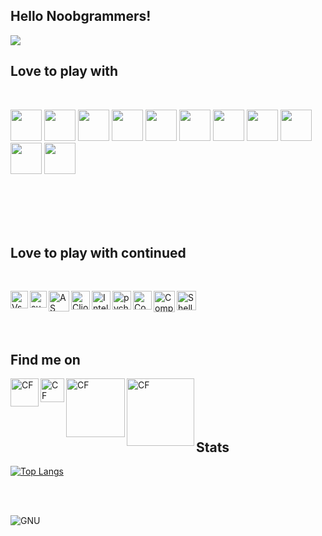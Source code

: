 ## Hello Noobgrammers! 

<img align="center" src="https://github.com/fahad69/fahad69/blob/master/Images/123.gif">

## Love to play with
<br />

<code><img height="50" src="https://raw.githubusercontent.com/isocpp/logos/master/cpp_logo.png"></code>
<code><img height="50" src="https://user-images.githubusercontent.com/29695545/43161921-2618b280-8f92-11e8-8738-74c0a03eadff.png"></code>
<code><img height="50" src="https://techbum.io/content/images/2020/05/java-logo-png-png-collections-at-sccprecat-java-logo-transparent-768_472.png"></code>
<code><img height="50" src="https://upload.wikimedia.org/wikipedia/commons/thumb/c/c3/Python-logo-notext.svg/600px-Python-logo-notext.svg.png"></code>
<code><img height="50" src="https://cdn4.iconfinder.com/data/icons/logos-and-brands/512/187_Js_logo_logos-512.png"></code>
<code><img height="50" src="https://nodejs.org/static/images/logo-hexagon-card.png"></code>
<code><img height="50" src="https://upload.wikimedia.org/wikipedia/commons/thumb/a/a7/React-icon.svg/1200px-React-icon.svg.png"></code>
<code><img height="50" src="https://upload.wikimedia.org/wikipedia/commons/thumb/6/6a/Gnu-octave-logo.svg/1024px-Gnu-octave-logo.svg.png"></code>
<code><img height="50" src="https://lh3.googleusercontent.com/orH9MATBX0Crk67nFiJjeeSXIalqdWM2RnnBnYd9d_8sDA_u5GN3uQtIAhxRwUpWDQ4"></code>
<code><img height="50" src="https://cdn.worldvectorlogo.com/logos/mongodb.svg"></code>
<code><img height="50" src="https://git-scm.com/images/logos/downloads/Git-Logo-2Color.png"></code>

<br />
<br />
<br />
<br />

## Love to play with continued

<br />

[<img align="left" alt="Vs" width="28px" src="https://upload.wikimedia.org/wikipedia/commons/thumb/9/9a/Visual_Studio_Code_1.35_icon.svg/1200px-Visual_Studio_Code_1.35_icon.svg.png" />][website]
[<img align="left" alt="sublime" width="27px" src="https://cdn.worldvectorlogo.com/logos/sublime-text.svg" />][website]
[<img align="left" alt="AS" width="33px" src="https://upload.wikimedia.org/wikipedia/commons/thumb/3/34/Android_Studio_icon.svg/1200px-Android_Studio_icon.svg.png" />][website]
[<img align="left" alt="Clion" width="30px" src="https://cdn.worldvectorlogo.com/logos/clion-1.svg" />][website]
[<img align="left" alt="Intelij" width="30px" src="https://upload.wikimedia.org/wikipedia/commons/thumb/d/d5/IntelliJ_IDEA_Logo.svg/1024px-IntelliJ_IDEA_Logo.svg.png" />][website]
[<img align="left" alt="pycharm" width="30px" src="https://resources.jetbrains.com/storage/products/pycharm/img/meta/pycharm_logo_300x300.png" />][website]
[<img align="left" alt="Codeblocks" width="30px" src="https://upload.wikimedia.org/wikipedia/commons/4/4b/Codeblocks_logo.png" />][website]
[<img align="left" alt="Compass" width="34px" title="MongoDB Compass" src="https://img.stackshare.io/service/8696/J3fzYcnz_400x400.png" />][website]
[<img align="left" alt="Shell" width="31px" title="Bash" src="https://nrg.wustl.edu/wp-content/uploads/icon-terminal.png" />][website]

<br />
<br />
<br />
<br />

## Find me on

[<img align="left" alt="CF" width="45px" title="Codeforces" src="https://image.winudf.com/v2/image/Y29tLlNvZnRUZWNocy5Db2RlRm9yY2VzX2ljb25fMF9jOTA3NjNhMA/icon.png?w=170&fakeurl=1"/>][website2]
[<img align="left" alt="CF" width="38px" title="HackerRank" src="https://res-1.cloudinary.com/crunchbase-production/image/upload/c_lpad,h_170,w_170,f_auto,b_white,q_auto:eco/lqlkg85sw4sgmp2xvznh"/>][website3]
[<img align="left" alt="CF" width="94px" title="Toph" src="https://static.toph.co/assets/images/logo_120h.png?_=2a93d9440f2aa648a562ff784292da629068e415"/>][website4]
[<img align="left" alt="CF" width="108px" title="CodeChef" src="https://www.codechef.com/sites/all/themes/abessive/cc-logo.png"/>][website5]

<br />
<br />
<br />
<br />

## Stats
[![Top Langs](https://github-readme-stats.vercel.app/api/top-langs/?username=fahad69&hide=html,css&theme=algolia)](https://github.com/fahad69/github-readme-stats)

<br />
<br />

![GNU](https://github.com/fahad69/fahad69/blob/master/Images/why.jpg)

[website]: #
[website2]: "https://codeforces.com/profile/1605069"
[website3]: "https://www.hackerrank.com/fahad69?hr_r=1"
[website4]: "https://toph.co/u/fahad_69"
[website5]: "https://www.codechef.com/users/fahad69"

